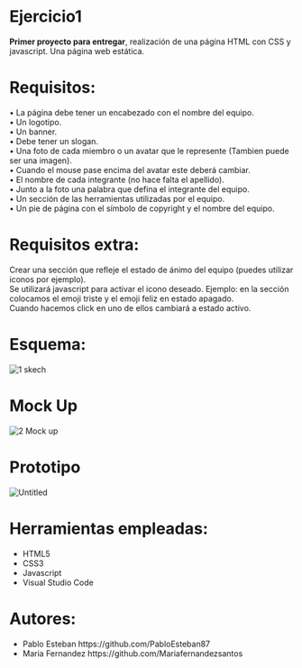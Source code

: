 # Ejercicio1
<b>Primer proyecto para entregar</b>, realización de una página HTML con CSS y javascript. Una página web estática.

# Requisitos:
  •	La página debe tener un encabezado con el nombre del equipo. <br>
  •	Un logotipo. <br>
  •	Un banner. <br>
  •	Debe tener un slogan. <br> 
  •	Una foto de cada miembro o un avatar que le represente (Tambien puede ser una imagen). <br> 
  •	Cuando el mouse pase encima del avatar este deberá cambiar. <br> 
  •	El nombre de cada integrante (no hace falta el apellido). <br> 
  •	Junto a la foto una palabra que defina el integrante del equipo. <br> 
  •	Un sección de las herramientas utilizadas por el equipo. <br> 
  •	Un pie de página con el símbolo de copyright y el nombre del equipo. <br>  

# Requisitos extra:
  Crear una sección que refleje el estado de ánimo del equipo (puedes utilizar iconos por ejemplo). <br>
  Se utilizará javascript para activar el icono deseado. Ejemplo: en la sección colocamos el emoji triste y el emoji feliz en estado apagado. <br>
  Cuando hacemos click en uno de ellos cambiará a estado activo.

# Esquema:
![1 skech](https://github.com/Mariafernandezsantos/Ejercicio1/assets/133371373/dc50f6dc-777c-4376-9411-bbe7d3cd598d)


# Mock Up
![2 Mock up](https://github.com/Mariafernandezsantos/Ejercicio1/assets/133371373/7349d6b1-5a6a-416f-81af-83c1587a9c19)


# Prototipo
![Untitled](https://github.com/Mariafernandezsantos/Ejercicio1/assets/133371373/e0db0655-efd6-46ca-9ea5-8fbc9246d06c)



# Herramientas empleadas:
<ul>
  <li> HTML5 </li>
  <li> CSS3 </li>
  <li> Javascript </li>
  <li> Visual Studio Code </li>
  </ul>

# Autores:
<ul>
  <li>Pablo Esteban https://github.com/PabloEsteban87  </li>
  <li>Maria Fernandez https://github.com/Mariafernandezsantos  </li>
  </ul>

  
